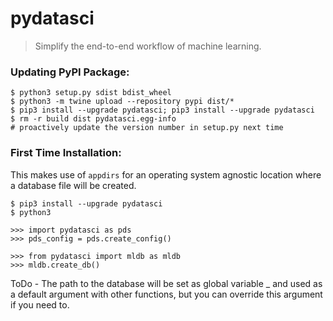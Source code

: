 # pydatasci

> Simplify the end-to-end workflow of machine learning.


### Updating PyPI Package:
```
$ python3 setup.py sdist bdist_wheel
$ python3 -m twine upload --repository pypi dist/*
$ pip3 install --upgrade pydatasci; pip3 install --upgrade pydatasci
$ rm -r build dist pydatasci.egg-info
# proactively update the version number in setup.py next time
```

### First Time Installation:
This makes use of `appdirs` for an operating system agnostic location where a database file will be created.
```
$ pip3 install --upgrade pydatasci
$ python3

>>> import pydatasci as pds
>>> pds_config = pds.create_config()

>>> from pydatasci import mldb as mldb
>>> mldb.create_db()
```
ToDo - The path to the database will be set as global variable _ and used as a default argument with other functions, but you can override this argument if you need to.